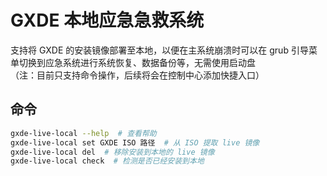 # GXDE 本地应急急救系统
支持将 GXDE 的安装镜像部署至本地，以便在主系统崩溃时可以在 grub 引导菜单切换到应急系统进行系统恢复、数据备份等，无需使用启动盘  
（注：目前只支持命令操作，后续将会在控制中心添加快捷入口）  

## 命令
```bash
gxde-live-local --help  # 查看帮助
gxde-live-local set GXDE ISO 路径  # 从 ISO 提取 live 镜像
gxde-live-local del  # 移除安装到本地的 live 镜像
gxde-live-local check  # 检测是否已经安装到本地
```